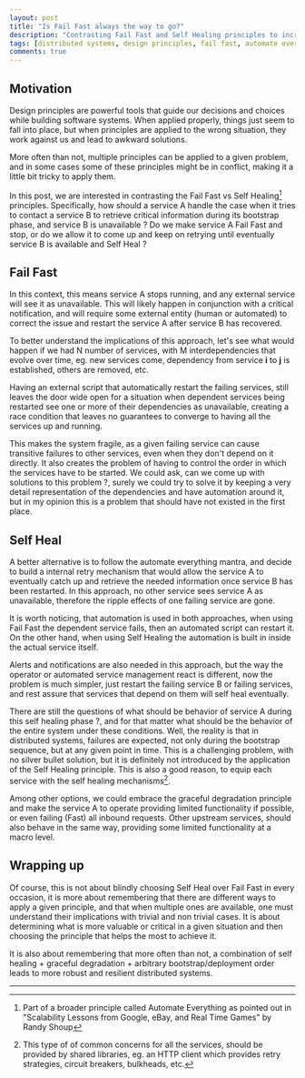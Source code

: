 ```yaml
---
layout: post
title: "Is Fail Fast always the way to go?"
description: "Contrasting Fail Fast and Self Healing principles to increase resiliency in Distributed Systems."
tags: [distributed systems, design principles, fail fast, automate everything, self healing]
comments: true
---
```


## Motivation
Design principles are powerful tools that guide our decisions and choices while building software systems. When applied properly, things just seem to fall into place, but when principles are applied to the wrong situation, they work against us and lead to awkward solutions.

More often than not, multiple principles can be applied to a given problem, and in some cases some of these principles might be in conflict, making it a little bit tricky to apply them.

In this post, we are interested in contrasting the Fail Fast vs Self Healing[^fn-self-healing] principles. Specifically, how should a service A handle the case when it tries to contact a service B to retrieve critical information during its bootstrap phase, and service B is unavailable ? Do we make service A Fail Fast and stop, or do we allow it to come up and keep on retrying until eventually service B is available and Self Heal ?

[^fn-self-healing]: Part of a broader principle called Automate Everything as pointed out in "Scalability Lessons from Google, eBay, and Real Time Games" by Randy Shoup

## Fail Fast
In this context, this means service A stops running, and any external service will see it as unavailable. This will likely happen in conjunction with a critical notification, and will require some external entity (human or automated) to correct the issue and restart the service A after service B has recovered.

To better understand the implications of this approach, let's see what would happen if we had N number of services, with M interdependencies that evolve over time, eg. new services come, dependency from service **i** to **j** is established, others are removed, etc.

Having an external script that automatically restart the failing services, still leaves the door wide open for a situation when dependent services being restarted see one or more of their dependencies as unavailable, creating a race condition that leaves no guarantees to converge to having all the services up and running.

This makes the system fragile, as a given failing service can cause transitive failures to other services, even when they don't depend on it directly. It also creates the problem of having to control the order in which the services have to be started. We could ask, can we come up with solutions to this problem ?, surely we could try to solve it by keeping a very detail representation of the dependencies and have automation around it, but in my opinion this is a problem that should have not existed in the first place.

## Self Heal
A better alternative is to follow the automate everything mantra, and decide to build a internal retry mechanism that would allow the service A to eventually catch up and retrieve the needed information once service B has been restarted. In this approach, no other service sees service A as unavailable, therefore the ripple effects of one failing service are gone.

It is worth noticing, that automation is used in both approaches, when using Fail Fast the dependent service fails, then an automated script can restart it. On the other hand, when using Self Healing the automation is built in inside the actual service itself.

Alerts and notifications are also needed in this approach, but the way the operator or automated service management react is different, now the problem is much simpler, just restart the failing service B or failing services, and rest assure that services that depend on them will self heal eventually.

There are still the questions of what should be behavior of service A during this self healing phase ?, and for that matter what should be the behavior of the entire system under these conditions. Well, the reality is that in distributed systems, failures are expected, not only during the bootstrap sequence, but at any given point in time. This is a challenging problem, with no silver bullet solution, but it is definitely not introduced by the application of the Self Healing principle. This is also a good reason, to equip each service with the self healing mechanisms[^fn-shared-libraries].

[^fn-shared-libraries]: This type of of common concerns for all the services, should be provided by shared libraries, eg. an HTTP client which provides retry strategies, circuit breakers, bulkheads, etc.

Among other options, we could embrace the graceful degradation principle and make the service A to operate providing limited functionality if possible, or even failing (Fast) all inbound requests. Other upstream services, should also behave in the same way, providing some limited functionality at a macro level.

## Wrapping up

Of course, this is not about blindly choosing Self Heal over Fail Fast in every occasion, it is more about remembering that there are different ways to apply a given principle, and that when multiple ones are available, one must understand their implications with trivial and non trivial cases. It is about determining what is more valuable or critical in a given situation and then choosing the principle that helps the most to achieve it.

It is also about remembering that more often than not, a combination of self healing + graceful degradation + arbitrary bootstrap/deployment order leads to more robust and resilient distributed systems.

---

